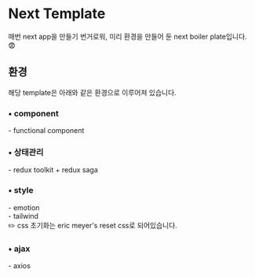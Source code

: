 # Next Template

매번 next app을 만들기 번거로워, 미리 환경을 만들어 둔 next boiler plate입니다. 😨

## 환경

해당 template은 아래와 같은 환경으로 이루어져 있습니다.

### • component

\- functional component

### • 상태관리

\- redux toolkit + redux saga

### • style

\- emotion  
\- tailwind  
✏️ css 초기화는 eric meyer's reset css로 되어있습니다.

<!-- ### • route

\- react-router-dom -->

### • ajax

\- axios

<!-- ### • coding convention

\- eslint -->

<!-- ### •

\- storybook -->

<!-- ### • test -->
<!-- jest -->

 <!-- TODO:
 - getStaticProps
 - useSwr
 - getStaticPatch
 - getServerSideProps
 - router.prefetch
 -->
